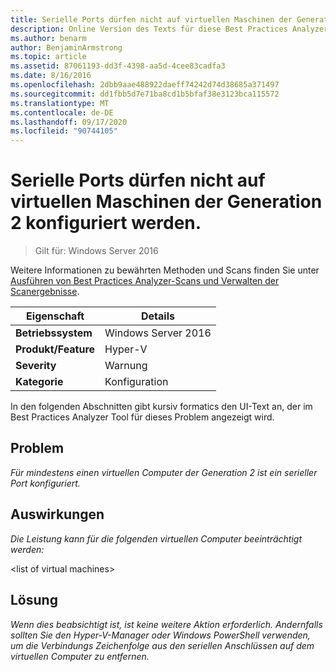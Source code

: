 ```yaml
---
title: Serielle Ports dürfen nicht auf virtuellen Maschinen der Generation 2 konfiguriert werden.
description: Online Version des Texts für diese Best Practices Analyzer Regel.
ms.author: benarm
author: BenjaminArmstrong
ms.topic: article
ms.assetid: 87061193-dd3f-4398-aa5d-4cee83cadfa3
ms.date: 8/16/2016
ms.openlocfilehash: 2dbb9aae488922daeff74242d74d38685a371497
ms.sourcegitcommit: dd1fbb5d7e71ba8cd1b5bfaf38e3123bca115572
ms.translationtype: MT
ms.contentlocale: de-DE
ms.lasthandoff: 09/17/2020
ms.locfileid: "90744105"
---
```

# <a name="serial-ports-should-not-be-configured-on-generation-2-virtual-machines"></a>Serielle Ports dürfen nicht auf virtuellen Maschinen der Generation 2 konfiguriert werden.

>Gilt für: Windows Server 2016

Weitere Informationen zu bewährten Methoden und Scans finden Sie unter [Ausführen von Best Practices Analyzer-Scans und Verwalten der Scanergebnisse](https://go.microsoft.com/fwlink/p/?LinkID=223177).

|Eigenschaft|Details|
|-|-|
|**Betriebssystem**|Windows Server 2016|
|**Produkt/Feature**|Hyper-V|
|**Severity**|Warnung|
|**Kategorie**|Konfiguration|

In den folgenden Abschnitten gibt kursiv formatics den UI-Text an, der im Best Practices Analyzer Tool für dieses Problem angezeigt wird.

## <a name="issue"></a>**Problem**
*Für mindestens einen virtuellen Computer der Generation 2 ist ein serieller Port konfiguriert.*

## <a name="impact"></a>**Auswirkungen**
*Die Leistung kann für die folgenden virtuellen Computer beeinträchtigt werden:*

\<list of virtual machines>

## <a name="resolution"></a>**Lösung**
*Wenn dies beabsichtigt ist, ist keine weitere Aktion erforderlich. Andernfalls sollten Sie den Hyper-V-Manager oder Windows PowerShell verwenden, um die Verbindungs Zeichenfolge aus den seriellen Anschlüssen auf dem virtuellen Computer zu entfernen.*



